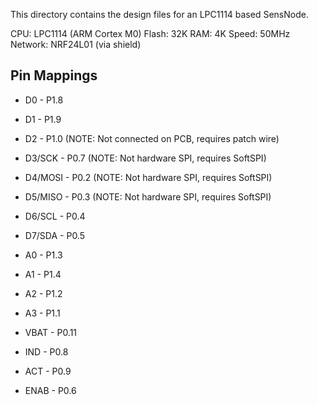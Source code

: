 This directory contains the design files for an LPC1114 based SensNode.

CPU:     LPC1114 (ARM Cortex M0)
Flash:   32K
RAM:     4K
Speed:   50MHz
Network: NRF24L01 (via shield)

## Pin Mappings

* D0 - P1.8
* D1 - P1.9
* D2 - P1.0 (NOTE: Not connected on PCB, requires patch wire)
* D3/SCK - P0.7 (NOTE: Not hardware SPI, requires SoftSPI)
* D4/MOSI - P0.2 (NOTE: Not hardware SPI, requires SoftSPI)
* D5/MISO - P0.3 (NOTE: Not hardware SPI, requires SoftSPI)
* D6/SCL - P0.4
* D7/SDA - P0.5

* A0 - P1.3
* A1 - P1.4
* A2 - P1.2
* A3 - P1.1

* VBAT - P0.11
* IND - P0.8
* ACT - P0.9
* ENAB - P0.6
